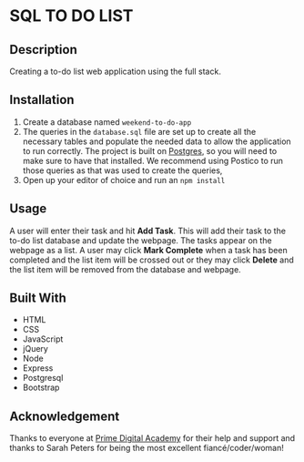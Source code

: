 # SQL TO DO LIST

## Description

<!-- Your project description goes here. What problem did you solve? How did you solve it? -->

Creating a to-do list web application using the full stack.

## Installation

1. Create a database named `weekend-to-do-app`
2. The queries in the `database.sql` file are set up to create all the necessary tables and populate the needed data to allow the application to run correctly. The project is built on [Postgres](https://www.postgresql.org/download/), so you will need to make sure to have that installed. We recommend using Postico to run those queries as that was used to create the queries,
3. Open up your editor of choice and run an `npm install`

## Usage

A user will enter their task and hit **Add Task**. This will add their task to the to-do list database and update the webpage. The tasks appear on the webpage as a list. A user may click **Mark Complete** when a task has been completed and the list item will be crossed out or they may click **Delete** and the list item will be removed from the database and webpage.

## Built With

- HTML
- CSS
- JavaScript
- jQuery
- Node
- Express
- Postgresql
- Bootstrap

## Acknowledgement

Thanks to everyone at [Prime Digital Academy](www.primeacademy.io) for their help and support and thanks to Sarah Peters for being the most excellent fiancé/coder/woman!

<!-- Additional README details can be found [here](https://github.com/PrimeAcademy/readme-template/blob/master/README.md). -->
